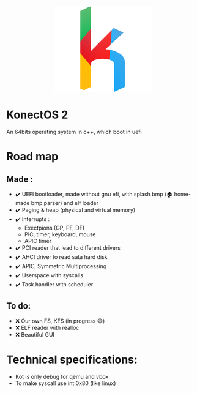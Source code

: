 <p align="center">
	<img src="Images/Logo/icon.png" /> 
</p>

# KonectOS 2
An 64bits operating system in c++, which boot in uefi

# Road map

## Made :

* :heavy_check_mark: UEFI bootloader, made without gnu efi, with splash bmp (:house: home-made bmp parser) and elf loader
* :heavy_check_mark: Paging & heap (physical and virtual memory)
* :heavy_check_mark: Interrupts :
    * Exectpions (GP, PF, DF)
    * PIC, timer, keyboard, mouse
    * APIC timer
* :heavy_check_mark: PCI reader that lead to different drivers
* :heavy_check_mark: AHCI driver to read sata hard disk
* :heavy_check_mark: APIC, Symmetric Multiprocessing
* :heavy_check_mark: Userspace with syscalls
* :heavy_check_mark: Task handler with scheduler

## To do:

* :x: Our own FS, KFS (in progress :sweat_smile:)
* :x: ELF reader with realloc
* :x: Beautiful GUI


# Technical specifications:

* Kot is only debug for qemu and vbox
* To make syscall use int 0x80 (like linux)

